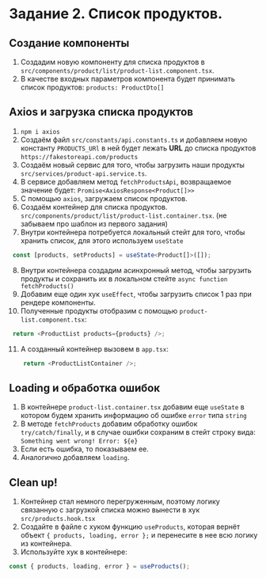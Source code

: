 # Задание 2. Список продуктов. 
## Создание компоненты
1. Создадим новую компоненту для списка продуктов в `src/components/product/list/product-list.component.tsx`.
2. В качестве входных параметров компонента будет принимать список продуктов: `products: ProductDto[]`
## Axios и загрузка списка продуктов
1. `npm i axios` 
2. Создаём файл `src/constants/api.constants.ts` и добавляем новую константу `PRODUCTS_URl` в ней будет лежать **URL** до списка продуктов `https://fakestoreapi.com/products`
3. Создаём новый сервис для того, чтобы загрузить наши продукты `src/services/product-api.service.ts`.
4. В сервисе добавляем метод `fetchProductsApi`, возвращаемое значение будет: `Promise<AxiosResponse<Product[]>>`
5. С помощью `axios`, загружаем список продуктов.
6. Создаём контейнер для списка продуктов. `src/components/product/list/product-list.container.tsx`. (не забываем про шаблон из первого задания)
7. Внутри контейнера потребуется локальный стейт для того, чтобы хранить список, для этого используем `useState`
```typescript
 const [products, setProducts] = useState<Product[]>([]);
```
8. Внутри контейнера создадим асинхронный метод, чтобы загрузить продукты и сохранить их в локальном стейте `async function fetchProducts()`
9. Добавим еще один хук `useEffect`, чтобы загрузить список 1 раз при рендере компоненты.
10. Полученные продукты отобразим с помощью `product-list.component.tsx`:
```typescript
 return <ProductList products={products} />;
```
11. А созданный контейнер вызовем в `app.tsx`:
```typescript
    return <ProductListContainer />;
```
## Loading и обработка ошибок
1. В контейнере `product-list.container.tsx` добавим еще `useState` в котором будем хранить информацию об ошибке `error` типа `string`
2. В методе `fetchProducts` добавим обработку ошибок `try/catch/finally`, и в случае ошибки сохраним в стейт строку вида: `Something went wrong! Error: ${e}`
3. Если есть ошибка, то показываем ее.
4. Аналогично добавляем `loading`.
## Clean up!
1. Контейнер стал немного перегруженным, поэтому логику связанную с загрузкой списка можно вынести в хук `src/products.hook.tsx`
2. Создайте в файле с хуком функцию `useProducts`, которая вернёт объект `{ products, loading, error };` и перенесите в нее всю логику из контейнера.
3. Используйте хук в контейнере:
```typescript
const { products, loading, error } = useProducts();
```